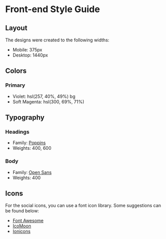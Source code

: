# Front-end Style Guide

## Layout

The designs were created to the following widths:

- Mobile: 375px
- Desktop: 1440px

## Colors

### Primary

- Violet: hsl(257, 40%, 49%) bg
- Soft Magenta: hsl(300, 69%, 71%)

## Typography

### Headings

- Family: [Poppins](https://fonts.google.com/specimen/Poppins)
- Weights: 400, 600

### Body

- Family: [Open Sans](https://fonts.google.com/specimen/Open+Sans)
- Weights: 400

## Icons

For the social icons, you can use a font icon library. Some suggestions can be found below:

- [Font Awesome](https://fontawesome.com/)
- [IcoMoon](https://icomoon.io/)
- [Ionicons](https://ionicons.com/)
